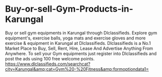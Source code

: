 # Buy-or-sell-Gym-Products-in-Karungal
Buy or sell gym equipments in Karungal through Dlclassifieds. Explore gym equipment's, exercise balls, yoga mats and exercise gloves and more exercise &amp; equipment in Karungal at Dlclassifieds.  Dlclassifieds is a No.1 Market Place to Buy, Sell, Rent, Hire, Lease And Advertise Anything From Anywhere. To sell your Gym equipments just register into Dlclassifieds and post the ads using 100 free welcome points. https://www.dlclassifieds.com/searchcat?city=Karungal&amp;cat=Gym%20-%20Fitness&amp;formoptiondata1=
